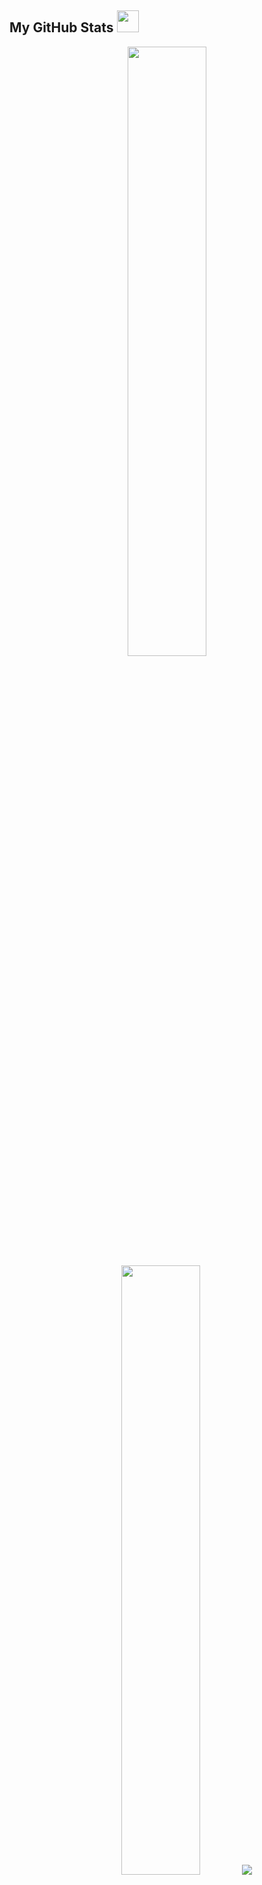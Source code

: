 <!-- <img src="https://capsule-render.vercel.app/api?type=waving&color=F38020&height=150&section=header&fontColor=FFFFFF&text=Welcome!" /> -->

##  My GitHub Stats <img src = "https://i.pinimg.com/originals/65/c4/f4/65c4f452571be1261e9c623f7da488ac.gif" width = 35px> 

<p align="center">
    <img height="50%" width="auto" src ="https://github-readme-stats.vercel.app/api?username=kang-minjune&show_icons=true&count_private=true&theme=darcula&hide_border=true&hide=issues,contribs&bg_color=00000000">
    <img height="50%" width="auto" src ="https://github-readme-stats.vercel.app/api/top-langs/?username=kang-minjune&layout=compact&hide_border=true&theme=darcula&bg_color=00000000&langs_count=6&hide=jupyter%20notebook,tex,css,php&exclude_repo=Pacman-AI">
    <img src ="https://github-readme-streak-stats.herokuapp.com?user=kang-minjune&theme=darcula&hide_border=true&background=FFFFFF00">
</p>

<br>

<!-- ![MyOctocat](https://github.com/user-attachments/assets/344389db-99ac-4b95-8365-351b3a0ef4b8) -->

<img src='https://github.com/user-attachments/assets/344389db-99ac-4b95-8365-351b3a0ef4b8' width='350' height='400' align='right'>

<span>
    <strong>Technologies & Reference</strong> 
    <img src="https://emojis.slackmojis.com/emojis/images/1621024394/39092/cat-roll.gif?1621024394" width="28" />
</span>

![CSS](https://img.shields.io/badge/-CSS-1572B6?style=flat-square&logo=css3)
![HTML5](https://img.shields.io/badge/-HTML-E34F26?style=flat-square&logo=html5&logoColor=white)
![React](https://img.shields.io/badge/-React-black?style=flat-square&logo=react)
![JavaScript](https://img.shields.io/badge/-Javascript-black?style=flat-square&logo=javascript)<br>
![TypeScript](https://img.shields.io/badge/-Typescript-3B66BC?style=flat-square&logo=typescript&logoColor=white)
![Nodejs](https://img.shields.io/badge/-Nodejs-black?style=flat-square&logo=Node.js)
![SCSS](https://img.shields.io/badge/-SCSS-E6526F?style=flat-square&logo=Sass&logoColor=white)
![Git](https://img.shields.io/badge/-Git-F40D12?style=flat-square&logo=git&logoColor=white) <br>
![MongoDB](https://img.shields.io/badge/-MongoDB-black?style=flat-square&logo=mongodb)
![MySQL](https://img.shields.io/badge/-MySQL-gray?style=flat-square&logo=mysql&logoColor=white)
![Bootstrap](https://img.shields.io/badge/-Bootstrap-563D7C?style=flat-square&logo=bootstrap)


<br>

<span>
    <strong>Collaborations</strong> 
    <img src="https://emojis.slackmojis.com/emojis/images/1621024394/39092/cat-roll.gif?1621024394" width="28" />
</span>

![Notion](https://img.shields.io/badge/-Notion-000000?style=flat-square&logo=Notion&logoColor=white)
![Slack](https://img.shields.io/badge/-Slack-A9225C?style=flat-square&logo=Slack&logoColor=white)
![Figma](https://img.shields.io/badge/-Figma-142800?style=flat-square&logo=Figma&logoColor=white)
![Postman](https://img.shields.io/badge/Postman-FF6A00?style=flat-square&logo=postman&logoColor=white)

<br>

<!-- ![GitHub](https://img.shields.io/badge/-GitHub-181717?style=flat-square&logo=github) -->
<!-- ![Java](https://img.shields.io/badge/-JAVA-E34A86?style=flat-square&logo=JAVA) -->

<span>
    <strong>Cloud & Distribute</strong>
    <img src="https://github.com/SP-XD/SP-XD/blob/main/images/hyperkitty.gif?raw=true" width="20" />
</span>

![Netlify](https://img.shields.io/badge/-Netlify-%2300C7B7?style=flat-square&logo=netlify&logoColor=ffffff)
![AWS](https://img.shields.io/badge/-AWS-142800?style=flat-square&logo=amazon&logoColor=white)

<br/>


<span>
    <strong>Contact</strong>
    <img src="https://github.com/SP-XD/SP-XD/blob/main/images/letterbox.gif?raw=true" width="25" />
</span>

<br/>

<a href="https://www.instagram.com/minzunkang?igsh=MWxreGtjZjQ4ZDFrNw%3D%3D&utm_source=qr"><img src="https://img.shields.io/badge/instagram-E4405F.svg?style=for-the-badge&logo=instagram&logoColor=white" align="center"/></a>
<a href="mailto:bkokmj0327@gmail.com"><img src="https://img.shields.io/badge/e‑mail-D14836.svg?style=for-the-badge&logo=GMail&logoColor=white" align="center"/></a>

<br/>  

<br>
<a href="http://www.youtube.com/watch?v=K3or5y7Zv94" style="display: inline-block; border: 2px solid #000; border-radius: 10px; overflow: hidden;" >
  <img src="http://img.youtube.com/vi/K3or5y7Zv94/0.jpg" style="width: 300px; height:200px;" align="right" />
</a>

<p align="right"><b>Favorite Music! </b></p>
<br/><br/><br/>

<div style="display: flex; align-items: flex-start;"><img src="https://techstack-generator.vercel.app/github-icon.svg" alt="icon" width="65" height="65" /></div>



<!-- <img src="https://github.com/sammorozov/sammorozov/blob/main/assets/github-snake.svg" /> -->

